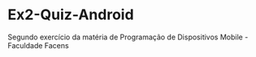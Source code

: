 # Ex2-Quiz-Android
Segundo exercício da matéria de Programação de Dispositivos Mobile - Faculdade Facens
